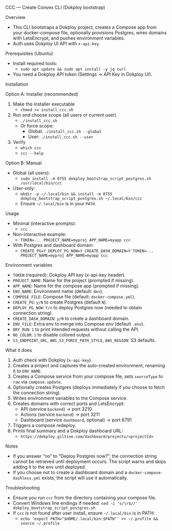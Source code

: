 CCC — Create Convex CLI (Dokploy bootstrap)

Overview
- This CLI bootstraps a Dokploy project, creates a Compose app from your docker-compose file, optionally provisions Postgres, wires domains with LetsEncrypt, and pushes environment variables.
- Auth uses Dokploy UI API with `x-api-key`.

Prerequisites (Ubuntu)
- Install required tools:
  - `sudo apt update && sudo apt install -y jq curl`
- You need a Dokploy API token (Settings → API Key in Dokploy UI).

Installation

Option A: Installer (recommended)
1) Make the installer executable
   - `chmod +x install_ccc.sh`
2) Run and choose scope (all users or current user)
   - `./install_ccc.sh`
   - Or force scope:
     - Global: `./install_ccc.sh --global`
     - User:   `./install_ccc.sh --user`
3) Verify
   - `which ccc`
   - `ccc --help`

Option B: Manual
- Global (all users):
  - `sudo install -m 0755 dokploy_bootstrap_script_postgres.sh /usr/local/bin/ccc`
- User-only:
  - `mkdir -p ~/.local/bin && install -m 0755 dokploy_bootstrap_script_postgres.sh ~/.local/bin/ccc`
  - Ensure `~/.local/bin` is in your `PATH`.

Usage
- Minimal (interactive prompts):
  - `ccc`
- Non-interactive example:
  - `TOKEN=... PROJECT_NAME=myproj APP_NAME=myapp ccc`
- With Postgres and dashboard domain:
  - `CREATE_PG=Y DEPLOY_PG_NOW=Y CREATE_DASH_DOMAIN=Y TOKEN=... PROJECT_NAME=myproj APP_NAME=myapp ccc`

Environment variables
- `TOKEN` (required): Dokploy API key (x-api-key header).
- `PROJECT_NAME`: Name for the project (prompted if missing).
- `APP_NAME`: Name for the compose app (prompted if missing).
- `ENV_NAME`: Environment name (default: `dev`).
- `COMPOSE_FILE`: Compose file (default: `docker-compose.yml`).
- `CREATE_PG`: `y/N` to create Postgres (default `N`).
- `DEPLOY_PG_NOW`: `Y/n` to deploy Postgres now (needed to obtain connection string).
- `CREATE_DASH_DOMAIN`: `y/N` to create a dashboard domain.
- `ENV_FILE`: Extra env to merge into Compose env (default `.env`).
- `DRY_RUN`: `1` to print intended requests without calling the API.
- `NO_COLOR`: `1` to disable colored output.
- `S3_ENDPOINT_URL`, `AWS_S3_FORCE_PATH_STYLE`, `AWS_REGION`: S3 defaults.

What it does
1) Auth check with Dokploy (`x-api-key`).
2) Creates a project and captures the auto-created environment, renaming it to `ENV_NAME`.
3) Creates a Compose service from your compose file, sets `sourceType` to `raw` via `compose.update`.
4) Optionally creates Postgres (deploys immediately if you choose to fetch the connection string).
5) Writes environment variables to the Compose service.
6) Creates domains with correct ports and LetsEncrypt:
   - API (service `backend`) → port 3210
   - Actions (service `backend`) → port 3211
   - Dashboard (service `dashboard`, optional) → port 6791
7) Triggers a compose redeploy.
8) Prints final summary and a Dokploy dashboard URL:
   - `https://dokploy.giltine.com/dashboard/projects/<projectId>`

Notes
- If you answer “no” to “Deploy Postgres now?”, the connection string cannot be retrieved until deployment occurs. The script warns and skips adding it to the env until deployed.
- If you choose not to create a dashboard domain and a `docker-compose-dashless.yml` exists, the script will use it automatically.

Troubleshooting
- Ensure you run `ccc` from the directory containing your compose file.
- Convert Windows line endings if needed: `sed -i 's/\r$//' dokploy_bootstrap_script_postgres.sh`
- If `ccc` is not found after user install, ensure `~/.local/bin` is in PATH:
  - `echo 'export PATH="$HOME/.local/bin:$PATH"' >> ~/.profile && source ~/.profile`

